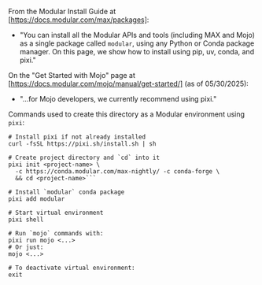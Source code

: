 From the Modular Install Guide at [https://docs.modular.com/max/packages]:

- "You can install all the Modular APIs and tools (including MAX and Mojo) as a
  single package called `modular`, using any Python or Conda package manager. On
  this page, we show how to install using pip, uv, conda, and pixi."

On the "Get Started with Mojo" page at
[https://docs.modular.com/mojo/manual/get-started/] (as of 05/30/2025):

- "...for Mojo developers, we currently recommend using pixi."

Commands used to create this directory as a Modular environment using `pixi`:

````
# Install pixi if not already installed
curl -fsSL https://pixi.sh/install.sh | sh

# Create project directory and `cd` into it
pixi init <project-name> \
  -c https://conda.modular.com/max-nightly/ -c conda-forge \
  && cd <project-name>```

# Install `modular` conda package
pixi add modular

# Start virtual environment
pixi shell

# Run `mojo` commands with:
pixi run mojo <...>
# Or just:
mojo <...>

# To deactivate virtual environment:
exit
````
